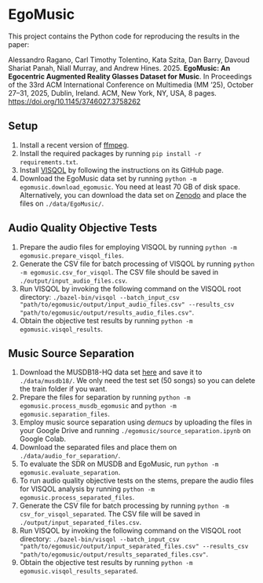 # EgoMusic
This project contains the Python code for reproducing the results in the paper:

Alessandro Ragano, Carl Timothy Tolentino, Kata Szita, Dan Barry, Davoud Shariat Panah, Niall Murray, and Andrew Hines. 2025. **EgoMusic: An Egocentric Augmented Reality Glasses Dataset for Music**. In Proceedings of
the 33rd ACM International Conference on Multimedia (MM ’25), October 27–31, 2025, Dublin, Ireland. ACM, New York, NY, USA, 8 pages. https://doi.org/10.1145/3746027.3758262

## Setup

1. Install a recent version of [ffmpeg](https://ffmpeg.org/download.html).
2. Install the required packages by running `pip install -r requirements.txt`.
3. Install [VISQOL](https://github.com/google/visqol) by following the instructions on its GitHub page.
4. Download the EgoMusic data set by running `python -m egomusic.download_egomusic`. You need at least 70 GB of disk space. Alternatively, you can download the data set on [Zenodo](https://zenodo.org/records/16753794) and place the files on `./data/EgoMusic/`.

## Audio Quality Objective Tests

1. Prepare the audio files for employing VISQOL by running `python -m egomusic.prepare_visqol_files`.
2. Generate the CSV file for batch processing of VISQOL by running `python -m egomusic.csv_for_visqol`. The CSV file should be saved in `./output/input_audio_files.csv`.
3. Run VISQOL by invoking the following command on the VISQOL root directory: `./bazel-bin/visqol --batch_input_csv "path/to/egomusic/output/input_audio_files.csv" --results_csv "path/to/egomusic/output/results_audio_files.csv"`.
4. Obtain the objective test results by running `python -m egomusic.visqol_results`.

## Music Source Separation

1. Download the MUSDB18-HQ data set [here](https://zenodo.org/records/3338373) and save it to `./data/musdb18/`. We only need the test set (50 songs) so you can delete the train folder if you want.
2. Prepare the files for separation by running `python -m egomusic.process_musdb_egomusic` and `python -m egomusic.separation_files`.
3. Employ music source separation using *demucs* by uploading the files in your Google Drive and running `./egomusic/source_separation.ipynb` on Google Colab.
4. Download the separated files and place them on `./data/audio_for_separation/`.
5. To evaluate the SDR on MUSDB and EgoMusic, run `python -m egomusic.evaluate_separation`.
6. To run audio quality objective tests on the stems, prepare the audio files for VISQOL analysis by running `python -m egomusic.process_separated_files`.
7. Generate the CSV file for batch processing by running `python -m csv_for_visqol_separated`. The CSV file will be saved in `./output/input_separated_files.csv`.
8. Run VISQOL by invoking the following command on the VISQOL root directory: `./bazel-bin/visqol --batch_input_csv "path/to/egomusic/output/input_separated_files.csv" --results_csv "path/to/egomusic/output/results_separated_files.csv"`.
9. Obtain the objective test results by running `python -m egomusic.visqol_results_separated`.
